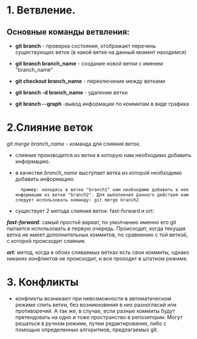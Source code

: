 # 1. Ветвление.

## Основные команды ветвления:

* __git branch__ - проверка состояния, отображает перечень существующих веток (в какой ветке на данный момент находимся)

* __git branch branch_name__ - создание новой ветки с именем "branch_name"

* __git checkout branch_name__ - переключение между ветками

* __git branch -d branch_name__ - удаление ветки

* __git branch --graph__ -вывод информации по коммитам в виде графика


# 2.Слияние веток
*git merge branch_name* - команда для слияния веток.
* слияние производится из ветки в которую нам необходимо добавить информацию.
* в качестве _branch_name_ выступает ветка из которой необходимо добавить информацию.

        пример: находясь в ветке "branch1" нам необходимо добавить в нее информацию из ветки "branch2". Для выполнения данного действия нам следует использовать команду: git merge branch2


* существует 2 метода слияния веток: fast-forward и ort:

**_fast-forward_**: самый простой вариат, по умолчанию именно его git пытается использовать в первую очередь. Происходит, когда текущая ветка не имеет дополнительных коммитов, по сравнению с той веткой, с которой происходит слияние.

**_ort_**: метод, когда в обоих сливаемых ветках есть свои коммиты, однако никаких конфликтов не происходит, и все проходит в штатном режиме.

# 3. Конфликты
* конфликты возникают при невозможности в автоматическом режиме слить ветки, без возникновения в них разногласий или противоречий. А так же, в случае, если разные коммиты будут претендовать на одно и тоже пространство в репозитории. Могут решаться в ручном режиме, путем редактирования, либо с помощью определенных алгоритмов, предлагаемых git.
